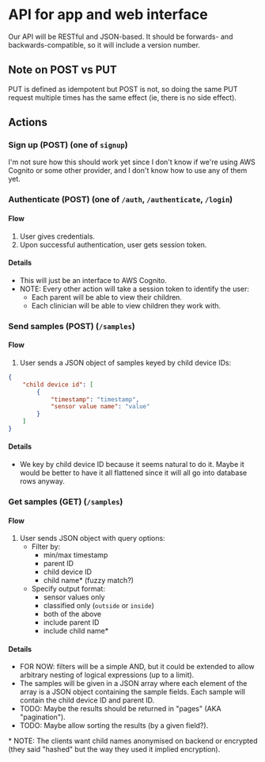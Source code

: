# API for app and web interface

Our API will be RESTful and JSON-based.  It should be forwards- and
backwards-compatible, so it will include a version number.

## Note on POST vs PUT

PUT is defined as idempotent but POST is not, so doing the same PUT
request multiple times has the same effect (ie, there is no side
effect).

## Actions

### Sign up (POST) (one of `signup`)

I'm not sure how this should work yet since I don't know if we're
using AWS Cognito or some other provider, and I don't know how to use
any of them yet.

### Authenticate (POST) (one of `/auth`, `/authenticate`, `/login`)

#### Flow

1. User gives credentials.
2. Upon successful authentication, user gets session token.

#### Details

- This will just be an interface to AWS Cognito.
- NOTE: Every other action will take a session token to identify the
  user:
    - Each parent will be able to view their children.
    - Each clinician will be able to view children they work with.

### Send samples (POST) (`/samples`)

#### Flow

1. User sends a JSON object of samples keyed by child device IDs:

```json
{
    "child device id": [
        {
            "timestamp": "timestamp",
            "sensor value name": "value"
        }
    ]
}
```

#### Details

- We key by child device ID because it seems natural to do it.  Maybe
it would be better to have it all flattened since it will all go into
database rows anyway.

### Get samples (GET) (`/samples`)

#### Flow

1. User sends JSON object with query options:
    - Filter by:
        - min/max timestamp
        - parent ID
        - child device ID
        - child name\* (fuzzy match?)
    - Specify output format:
        - sensor values only
        - classified only (`outside` or `inside`)
        - both of the above
        - include parent ID
        - include child name\*

#### Details

- FOR NOW: filters will be a simple AND, but it could be extended to
  allow arbitrary nesting of logical expressions (up to a limit).
- The samples will be given in a JSON array where each element of the
  array is a JSON object containing the sample fields.  Each sample
  will contain the child device ID and parent ID.
- TODO: Maybe the results should be returned in "pages" (AKA
  "pagination").
- TODO: Maybe allow sorting the results (by a given field?).

\* NOTE: The clients want child names anonymised on backend or
encrypted (they said "hashed" but the way they used it implied
encryption).
